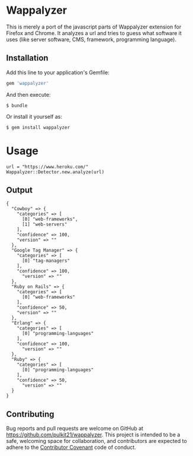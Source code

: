 # Wappalyzer

  This is merely a port of the javascript parts of Wappalyzer extension for Firefox and Chrome. It analyzes a url and tries to guess what software it uses (like server software, CMS, framework, programming language).

## Installation

Add this line to your application's Gemfile:

```ruby
gem 'wappalyzer'
```

And then execute:

    $ bundle

Or install it yourself as:

    $ gem install wappalyzer

# Usage

```
url = "https://www.heroku.com/"
Wappalyzer::Detector.new.analyze(url)
```

## Output

```
{
  "Cowboy" => {
    "categories" => [
      [0] "web-frameworks",
      [1] "web-servers"
    ],
    "confidence" => 100,
    "version" => ""
  },
  "Google Tag Manager" => {
    "categories" => [
      [0] "tag-managers"
    ],
    "confidence" => 100,
      "version" => ""
  },
  "Ruby on Rails" => {
    "categories" => [
      [0] "web-frameworks"
    ],
    "confidence" => 50,
    "version" => ""
  },
  "Erlang" => {
    "categories" => [
      [0] "programming-languages"
    ],
    "confidence" => 100,
      "version" => ""
  },
  "Ruby" => {
    "categories" => [
      [0] "programming-languages"
    ],
    "confidence" => 50,
      "version" => ""
  }
}
``` 




## Contributing

Bug reports and pull requests are welcome on GitHub at https://github.com/pulkit21/wappalyzer. This project is intended to be a safe, welcoming space for collaboration, and contributors are expected to adhere to the [Contributor Covenant](http://contributor-covenant.org) code of conduct.

